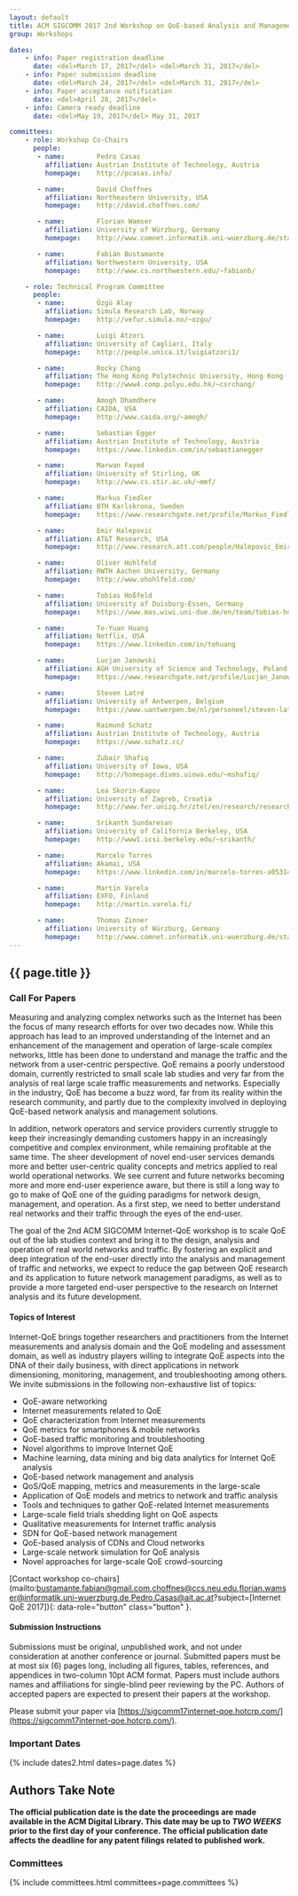 ```yaml
---
layout: default
title: ACM SIGCOMM 2017 2nd Workshop on QoE-based Analysis and Management of Data Communication Networks (Internet-QoE 2017)
group: Workshops

dates:
    - info: Paper registration deadline
      date: <del>March 17, 2017</del> <del>March 31, 2017</del>
    - info: Paper submission deadline
      date: <del>March 24, 2017</del> <del>March 31, 2017</del>
    - info: Paper acceptance notification
      date: <del>April 28, 2017</del>
    - info: Camera ready deadline
      date: <del>May 19, 2017</del> May 31, 2017

committees:
    - role: Workshop Co-Chairs
      people:
       - name:        Pedro Casas
         affiliation: Austrian Institute of Technology, Austria
         homepage:    http://pcasas.info/

       - name:        David Choffnes
         affiliation: Northeastern University, USA
         homepage:    http://david.choffnes.com/

       - name:        Florian Wamser
         affiliation: University of Würzburg, Germany
         homepage:    http://www.comnet.informatik.uni-wuerzburg.de/staff/members/florian_wamser/

       - name:        Fabián Bustamante
         affiliation: Northwestern University, USA
         homepage:    http://www.cs.northwestern.edu/~fabianb/

    - role: Technical Program Committee
      people:
       - name:        Özgü Alay
         affiliation: Simula Research Lab, Norway
         homepage:    http://vefur.simula.no/~ozgu/

       - name:        Luigi Atzori
         affiliation: University of Cagliari, Italy
         homepage:    http://people.unica.it/luigiatzori1/

       - name:        Rocky Chang
         affiliation: The Hong Kong Polytechnic University, Hong Kong
         homepage:    http://www4.comp.polyu.edu.hk/~csrchang/

       - name:        Amogh Dhamdhere
         affiliation: CAIDA, USA
         homepage:    http://www.caida.org/~amogh/

       - name:        Sebastian Egger
         affiliation: Austrian Institute of Technology, Austria
         homepage:    https://www.linkedin.com/in/sebastianegger

       - name:        Marwan Fayed
         affiliation: University of Stirling, UK
         homepage:    http://www.cs.stir.ac.uk/~mmf/

       - name:        Markus Fiedler
         affiliation: BTH Karlskrona, Sweden
         homepage:    https://www.researchgate.net/profile/Markus_Fiedler2

       - name:        Emir Halepovic
         affiliation: AT&T Research, USA
         homepage:    http://www.research.att.com/people/Halepovic_Emir/index.html?fbid=62BoBlTfs4g

       - name:        Oliver Hohlfeld
         affiliation: RWTH Aachen University, Germany
         homepage:    http://www.ohohlfeld.com/

       - name:        Tobias Hoßfeld
         affiliation: University of Duisburg-Essen, Germany
         homepage:    https://www.mas.wiwi.uni-due.de/en/team/tobias-hossfeld/

       - name:        Te-Yuan Huang
         affiliation: Netflix, USA
         homepage:    https://www.linkedin.com/in/tehuang

       - name:        Lucjan Janowski
         affiliation: AGH University of Science and Technology, Poland
         homepage:    https://www.researchgate.net/profile/Lucjan_Janowski/publications

       - name:        Steven Latré
         affiliation: University of Antwerpen, Belgium
         homepage:    https://www.uantwerpen.be/nl/personeel/steven-latre/

       - name:        Raimund Schatz
         affiliation: Austrian Institute of Technology, Austria
         homepage:    https://www.schatz.cc/

       - name:        Zubair Shafiq
         affiliation: University of Iowa, USA
         homepage:    http://homepage.divms.uiowa.edu/~mshafiq/

       - name:        Lea Skorin-Kapov
         affiliation: University of Zagreb, Croatia
         homepage:    http://www.fer.unizg.hr/ztel/en/research/research_groups/netmedia/people/lea_skorin-kapov

       - name:        Srikanth Sundaresan
         affiliation: University of California Berkeley, USA
         homepage:    http://www1.icsi.berkeley.edu/~srikanth/

       - name:        Marcelo Torres
         affiliation: Akamai, USA
         homepage:    https://www.linkedin.com/in/marcelo-torres-a053149b

       - name:        Martín Varela
         affiliation: EXFO, Finland
         homepage:    http://martin.varela.fi/

       - name:        Thomas Zinner
         affiliation: University of Würzburg, Germany
         homepage:    http://www.comnet.informatik.uni-wuerzburg.de/staff/members/thomas_zinner/
---
```


## {{ page.title }}

### Call For Papers

Measuring and analyzing complex networks such as the Internet has been the focus of many research efforts for over two decades now. While this approach has lead to an improved understanding of the Internet and an enhancement of the management and operation of large-scale complex networks, little has been done to understand and manage the traffic and the network from a user-centric perspective. QoE remains a poorly understood domain, currently restricted to small scale lab studies and very far from the analysis of real large scale traffic measurements and networks. Especially in the industry, QoE has become a buzz word, far from its reality within the research community, and partly due to the complexity involved in deploying QoE-based network analysis and management solutions.

In addition, network operators and service providers currently struggle to keep their increasingly demanding customers happy in an increasingly competitive and complex environment, while remaining profitable at the same time. The sheer development of novel end-user services demands more and better user-centric quality concepts and metrics applied to real world operational networks. We see current and future networks becoming more and more end-user experience aware, but there is still a long way to go to make of QoE one of the guiding paradigms for network design, management, and operation. As a first step, we need to better understand real networks and their traffic through the eyes of the end-user.

The goal of the 2nd ACM SIGCOMM Internet-QoE workshop is to scale QoE out of the lab studies context and bring it to the design, analysis and operation of real world networks and traffic. By fostering an explicit and deep integration of the end-user directly into the analysis and management of traffic and networks, we expect to reduce the gap between QoE research and its application to future network management paradigms, as well as to provide a more targeted end-user perspective to the research on Internet analysis and its future development.

#### Topics of Interest

Internet-QoE brings together researchers and practitioners from the Internet measurements and analysis domain and the QoE modeling and assessment domain, as well as industry players willing to integrate QoE aspects into the DNA of their daily business, with direct applications in network dimensioning, monitoring, management, and troubleshooting among others. We invite submissions in the following non-exhaustive list of topics:

- QoE-aware networking
- Internet measurements related to QoE
- QoE characterization from Internet measurements
- QoE metrics for smartphones & mobile networks
- QoE-based traffic monitoring and troubleshooting
- Novel algorithms to improve Internet QoE
- Machine learning, data mining and big data analytics for Internet QoE analysis
- QoE-based network management and analysis
- QoS/QoE mapping, metrics and measurements in the large-scale
- Application of QoE models and metrics to network and traffic analysis
- Tools and techniques to gather QoE-related Internet measurements
- Large-scale field trials shedding light on QoE aspects
- Qualitative measurements for Internet traffic analysis
- SDN for QoE-based network management
- QoE-based analysis of CDNs and Cloud networks
- Large-scale network simulation for QoE analysis
- Novel approaches for large-scale QoE crowd-sourcing

[Contact workshop co-chairs](mailto:bustamante.fabian@gmail.com,choffnes@ccs.neu.edu,florian.wamser@informatik.uni-wuerzburg.de,Pedro.Casas@ait.ac.at?subject=[Internet QoE 2017]){: data-role="button" class="button" }.

#### Submission Instructions

Submissions must be original, unpublished work, and not under consideration at another conference or journal. Submitted papers must be at most six (6) pages long, including all figures, tables, references, and appendices in two-column 10pt ACM format. Papers must include authors names and affiliations for single-blind peer reviewing by the PC. Authors of accepted papers are expected to present their papers at the workshop.

Please submit your paper via [https://sigcomm17internet-qoe.hotcrp.com/](https://sigcomm17internet-qoe.hotcrp.com/).

### Important Dates

{% include dates2.html dates=page.dates %}

## Authors Take Note

**The official publication date is the date the proceedings are made available in the ACM Digital Library. This date may be up to *TWO WEEKS* prior to the first day of your conference. The official publication date affects the deadline for any patent filings related to published work.**

### Committees

{% include committees.html committees=page.committees %}

